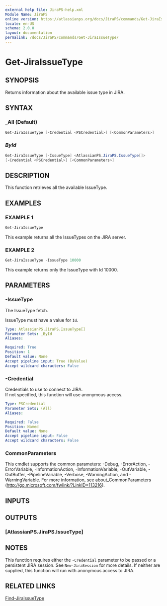 ```yaml
---
external help file: JiraPS-help.xml
Module Name: JiraPS
online version: https://atlassianps.org/docs/JiraPS/commands/Get-JiraIssueType/
locale: en-US
schema: 2.0.0
layout: documentation
permalink: /docs/JiraPS/commands/Get-JiraIssueType/
---
```

# Get-JiraIssueType

## SYNOPSIS

Returns information about the available issue type in JIRA.

## SYNTAX

### _All (Default)

```powershell
Get-JiraIssueType [-Credential <PSCredential>] [<CommonParameters>]
```

### _ById_

```powershell
Get-JiraIssueType [-IssueType] <AtlassianPS.JiraPS.IssueType[]>
[-Credential <PSCredential>] [<CommonParameters>]
```

## DESCRIPTION

This function retrieves all the available IssueType.

## EXAMPLES

### EXAMPLE 1

```powershell
Get-JiraIssueType
```

This example returns all the IssueTypes on the JIRA server.

### EXAMPLE 2

```powershell
Get-JiraIssueType -IssueType 10000
```

This example returns only the IssueType with Id 10000.

## PARAMETERS

### -IssueType

The IssueType fetch.

IssueType must have a value for `Id`.

```yaml
Type: AtlassianPS.JiraPS.IssueType[]
Parameter Sets: _ById
Aliases:

Required: True
Position: 1
Default value: None
Accept pipeline input: True (ByValue)
Accept wildcard characters: False
```

### -Credential

Credentials to use to connect to JIRA.  
If not specified, this function will use anonymous access.

```yaml
Type: PSCredential
Parameter Sets: (All)
Aliases:

Required: False
Position: Named
Default value: None
Accept pipeline input: False
Accept wildcard characters: False
```

### CommonParameters

This cmdlet supports the common parameters: -Debug, -ErrorAction, -ErrorVariable,
-InformationAction, -InformationVariable, -OutVariable, -OutBuffer, -PipelineVariable,
-Verbose, -WarningAction, and -WarningVariable.
For more information, see about_CommonParameters (<http://go.microsoft.com/fwlink/?LinkID=113216>).

## INPUTS

## OUTPUTS

### [AtlassianPS.JiraPS.IssueType]

## NOTES

This function requires either the `-Credential` parameter to be passed
or a persistent JIRA session.
See `New-JiraSession` for more details.
If neither are supplied, this function will run with anonymous access to JIRA.

## RELATED LINKS

[Find-JiraIssueType](../Find-JiraIssueType/)
